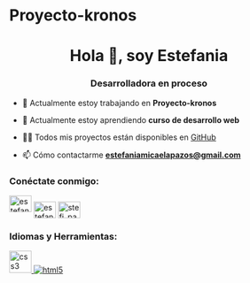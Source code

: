 # Proyecto-kronos
<h1 align="center">Hola 👋, soy Estefania</h1>
<h3 align="center">Desarrolladora en proceso </h3>

- 🔭 Actualmente estoy trabajando en **Proyecto-kronos**

- 🌱 Actualmente estoy aprendiendo **curso de desarrollo web**

- 👨‍💻 Todos mis proyectos están disponibles en [GitHub](GitHub)

- 📫 Cómo contactarme **estefaniamicaelapazos@gmail.com**

<h3 align= "left">Conéctate conmigo:</h3>
<p align="left">
<a href="https://linkedin.com/in/estefania micaela pazos" target="blank"><img align=" centro" src="https://raw.githubusercontent.com/rahuldkjain/github-profile-readme-generator/master/src/images/icons/Social/linked-in-alt.svg" alt="estefania micaela pazos" height="30" width="40" /></a>
<a href="https://fb.com/estefania pazos" target="blank"><img align="center" src="https://raw.githubusercontent.com/rahuldkjain/github-profile-readme- generator/master/src/images/icons/Social/facebook.svg" alt="estefania pazos" height="30" width="40" /></a>
<a href="https://instagram.com /stefi_pazos" target="blank"><img align="center" src="https://raw.githubusercontent.com/rahuldkjain/github-profile-readme-generator/master/src/images/icons/Social/instagram .svg" alt="stefi_pazos" height="30" width="40" /></a>
</p>

<h3 align="left">Idiomas y Herramientas:</h3>
<p align="left"> <a href="https://www.w3schools.com/css/" target="_blank" rel="noreferrer"> <img src="https://raw.githubusercontent. com/devicons/devicon/master/icons/css3/css3-original-wordmark.svg" alt="css3" width="40" height="40"/> </a> <a href="https:// www.w3.org/html/" target="_blank" rel="noreferrer"> <img src="https://raw.githubusercontent.com/devicons/devicon/master/icons/html5/html5-original-wordmark .svg" alt="html5" ancho="40" alto="40"/> </a> </p>
